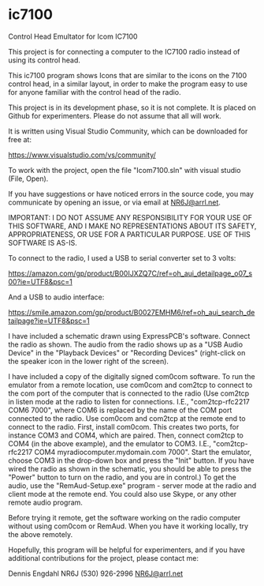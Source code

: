 # ic7100
Control Head Emultator for Icom IC7100

This project is for connecting a computer to the IC7100 radio instead of using its control head.

This ic7100 program shows Icons that are similar to the icons on the 7100 control head, in a similar layout, in order to make the program easy to use for anyone familiar with the control head of the radio.

This project is in its development phase, so it is not complete.  It is placed on Github for experimenters.  Please do not assume that all will work.

It is written using Visual Studio Community, which can be downloaded for free at:

https://www.visualstudio.com/vs/community/

To work with the project, open the file "Icom7100.sln" with visual studio (File, Open).

If you have suggestions or have noticed errors in the source code, you may communicate by opening an issue, or via email at NR6J@arrl.net.

IMPORTANT: I DO NOT ASSUME ANY RESPONSIBILITY FOR YOUR USE OF THIS SOFTWARE, AND I MAKE NO REPRESENTATIONS ABOUT ITS SAFETY, APPROPRIATENESS, OR USE FOR A PARTICULAR PURPOSE.  USE OF THIS SOFTWARE IS AS-IS.

To connect to the radio, I used a USB to serial converter set to 3 volts:

https://amazon.com/gp/product/B00IJXZQ7C/ref=oh_aui_detailpage_o07_s00?ie=UTF8&psc=1

And a USB to audio interface:

https://smile.amazon.com/gp/product/B0027EMHM6/ref=oh_aui_search_detailpage?ie=UTF8&psc=1

I have included a schematic drawn using ExpressPCB's software.  Connect the radio as shown.  The audio from the radio shows up as a "USB Audio Device" in the "Playback Devices" or "Recording Devices" (right-click on the speaker icon in the lower right of the screen).

I have included a copy of the digitally signed com0com software.  To run the emulator from a remote location, use com0com and com2tcp to connect to the com port of the computer that is connected to the radio (Use com2tcp in listen mode at the radio to listen for connections.  I.E., "com2tcp-rfc2217 COM6 7000", where COM6 is replaced by the name of the COM port connected to the radio.  Use com0com and com2tcp at the remote end to connect to the radio.  First, install com0com.  This creates two ports, for instance COM3 and COM4, which are paired.  Then, connect com2tcp to COM4 (in the above example), and the emulator to COM3.  I.E., "com2tcp-rfc2217 COM4 myradiocomputer.mydomain.com 7000".  Start the emulator, choose COM3 in the drop-down box and press the "Init" button.  If you have wired the radio as shown in the schematic, you should be able to press the "Power" button to turn on the radio, and you are in control.)  To get the audio, use the "RemAud-Setup.exe" program - server mode at the radio and client mode at the remote end.  You could also use Skype, or any other remote audio program.

Before trying it remote, get the software working on the radio computer without using com0com or RemAud.  When you have it working locally, try the above remotely.

Hopefully, this program will be helpful for experimenters, and if you have additional contributions for the project, please contact me:

Dennis Engdahl
NR6J
(530) 926-2996
NR6J@arrl.net
